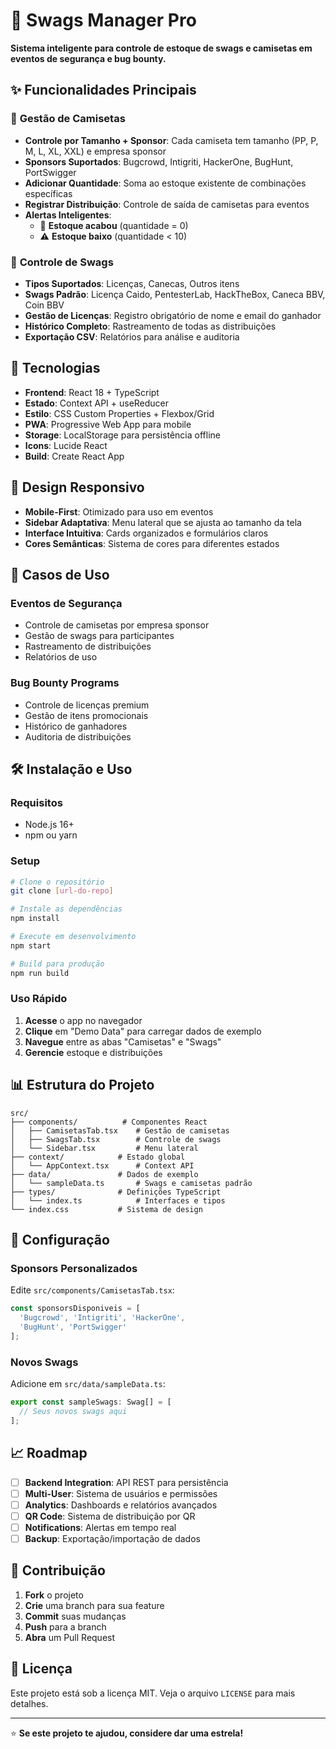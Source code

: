 # 🎁 Swags Manager Pro

**Sistema inteligente para controle de estoque de swags e camisetas em eventos de segurança e bug bounty.**

## ✨ **Funcionalidades Principais**

### 👕 **Gestão de Camisetas**
- **Controle por Tamanho + Sponsor**: Cada camiseta tem tamanho (PP, P, M, L, XL, XXL) e empresa sponsor
- **Sponsors Suportados**: Bugcrowd, Intigriti, HackerOne, BugHunt, PortSwigger
- **Adicionar Quantidade**: Soma ao estoque existente de combinações específicas
- **Registrar Distribuição**: Controle de saída de camisetas para eventos
- **Alertas Inteligentes**: 
  - 🚫 **Estoque acabou** (quantidade = 0)
  - ⚠️ **Estoque baixo** (quantidade < 10)

### 🎁 **Controle de Swags**
- **Tipos Suportados**: Licenças, Canecas, Outros itens
- **Swags Padrão**: Licença Caido, PentesterLab, HackTheBox, Caneca BBV, Coin BBV
- **Gestão de Licenças**: Registro obrigatório de nome e email do ganhador
- **Histórico Completo**: Rastreamento de todas as distribuições
- **Exportação CSV**: Relatórios para análise e auditoria

## 🚀 **Tecnologias**

- **Frontend**: React 18 + TypeScript
- **Estado**: Context API + useReducer
- **Estilo**: CSS Custom Properties + Flexbox/Grid
- **PWA**: Progressive Web App para mobile
- **Storage**: LocalStorage para persistência offline
- **Icons**: Lucide React
- **Build**: Create React App

## 📱 **Design Responsivo**

- **Mobile-First**: Otimizado para uso em eventos
- **Sidebar Adaptativa**: Menu lateral que se ajusta ao tamanho da tela
- **Interface Intuitiva**: Cards organizados e formulários claros
- **Cores Semânticas**: Sistema de cores para diferentes estados

## 🎯 **Casos de Uso**

### **Eventos de Segurança**
- Controle de camisetas por empresa sponsor
- Gestão de swags para participantes
- Rastreamento de distribuições
- Relatórios de uso

### **Bug Bounty Programs**
- Controle de licenças premium
- Gestão de itens promocionais
- Histórico de ganhadores
- Auditoria de distribuições

## 🛠️ **Instalação e Uso**

### **Requisitos**
- Node.js 16+
- npm ou yarn

### **Setup**
```bash
# Clone o repositório
git clone [url-do-repo]

# Instale as dependências
npm install

# Execute em desenvolvimento
npm start

# Build para produção
npm run build
```

### **Uso Rápido**
1. **Acesse** o app no navegador
2. **Clique** em "Demo Data" para carregar dados de exemplo
3. **Navegue** entre as abas "Camisetas" e "Swags"
4. **Gerencie** estoque e distribuições

## 📊 **Estrutura do Projeto**

```
src/
├── components/          # Componentes React
│   ├── CamisetasTab.tsx    # Gestão de camisetas
│   ├── SwagsTab.tsx        # Controle de swags
│   └── Sidebar.tsx         # Menu lateral
├── context/            # Estado global
│   └── AppContext.tsx      # Context API
├── data/               # Dados de exemplo
│   └── sampleData.ts       # Swags e camisetas padrão
├── types/              # Definições TypeScript
│   └── index.ts            # Interfaces e tipos
└── index.css           # Sistema de design
```

## 🔧 **Configuração**

### **Sponsors Personalizados**
Edite `src/components/CamisetasTab.tsx`:
```typescript
const sponsorsDisponiveis = [
  'Bugcrowd', 'Intigriti', 'HackerOne', 
  'BugHunt', 'PortSwigger'
];
```

### **Novos Swags**
Adicione em `src/data/sampleData.ts`:
```typescript
export const sampleSwags: Swag[] = [
  // Seus novos swags aqui
];
```

## 📈 **Roadmap**

- [ ] **Backend Integration**: API REST para persistência
- [ ] **Multi-User**: Sistema de usuários e permissões
- [ ] **Analytics**: Dashboards e relatórios avançados
- [ ] **QR Code**: Sistema de distribuição por QR
- [ ] **Notifications**: Alertas em tempo real
- [ ] **Backup**: Exportação/importação de dados

## 🤝 **Contribuição**

1. **Fork** o projeto
2. **Crie** uma branch para sua feature
3. **Commit** suas mudanças
4. **Push** para a branch
5. **Abra** um Pull Request

## 📄 **Licença**

Este projeto está sob a licença MIT. Veja o arquivo `LICENSE` para mais detalhes.

---

⭐ **Se este projeto te ajudou, considere dar uma estrela!**
